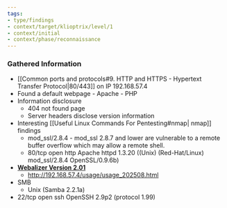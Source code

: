 ```yaml
---
tags:
- type/findings
- context/target/klioptrix/level/1
- context/initial
- context/phase/reconnaissance
---
```


### Gathered Information
- [[Common ports and protocols#9. HTTP and HTTPS - Hypertext Transfer Protocol|80/443]] on IP 192.168.57.4
- Found a default webpage - Apache - PHP
- Information disclosure
	- 404 not found page
	- Server headers disclose version information
- Interesting [[Useful Linux Commands For Pentesting#nmap| nmap]] findings
	- mod_ssl/2.8.4 - mod_ssl 2.8.7 and lower are vulnerable to a remote buffer overflow which may allow a remote shell.
	- 80/tcp    open  http        Apache httpd 1.3.20 ((Unix)  (Red-Hat/Linux) mod_ssl/2.8.4 OpenSSL/0.9.6b)
- [**Webalizer Version 2.01**](http://www.mrunix.net/webalizer/)
	- http://192.168.57.4/usage/usage_202508.html
- SMB
	- Unix (Samba 2.2.1a)
- 22/tcp    open  ssh         OpenSSH 2.9p2 (protocol 1.99)